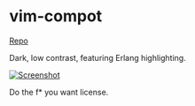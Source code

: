 vim-compot
==========
[Repo](https://github.com/aerosol/vim-compot)

Dark, low contrast, featuring Erlang highlighting.

[![Screenshot](https://github.com/aerosol/vim-compot/raw/master/screenshot.png)](https://github.com/aerosol/vim-compot/raw/master/screenshot.png)

Do the f* you want license.